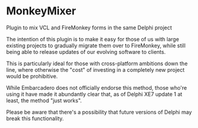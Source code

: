 MonkeyMixer
===========

Plugin to mix VCL and FireMonkey forms in the same Delphi project

The intention of this plugin is to make it easy for those of us with large existing projects to gradually migrate them over to FireMonkey, while still being able to release updates of our evolving software to clients.

This is particularly ideal for those with cross-platform ambitions down the line, where otherwise the "cost" of investing in a completely new project would be prohibitive.

While Embarcadero does not officially endorse this method, those who're using it have made it abundantly clear that, as of Delphi XE7 update 1 at least, the method "just works".

Please be aware that there's a possibility that future versions of Delphi may break this functionality.
